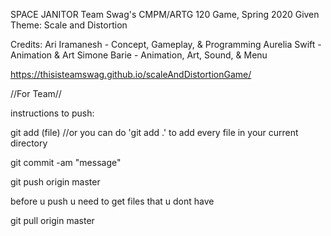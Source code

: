 SPACE JANITOR
Team Swag's CMPM/ARTG 120 Game, Spring 2020
Given Theme: Scale and Distortion

Credits:
Ari Iramanesh - Concept, Gameplay, & Programming
Aurelia Swift - Animation & Art
Simone Barie  - Animation, Art, Sound, & Menu

https://thisisteamswag.github.io/scaleAndDistortionGame/

//For Team//

instructions to push:

git add (file) //or you can do 'git add .' to add every file in your current directory

git commit -am "message"

git push origin master

before u push u need to get files that u dont have

git pull origin master
